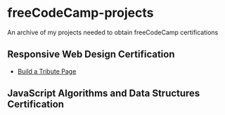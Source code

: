 # freeCodeCamp-projects

An archive of my projects needed to obtain freeCodeCamp certifications

## Responsive Web Design Certification

- [Build a Tribute Page](https://pahbloo.github.io/freeCodeCamp-projects/responsive-web-design-certification/build-a-tribute-page/)

## JavaScript Algorithms and Data Structures Certification
